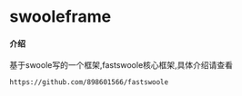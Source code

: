 # swooleframe

#### 介绍
基于swoole写的一个框架,fastswoole核心框架,具体介绍请查看

```angular2html
https://github.com/898601566/fastswoole
```
